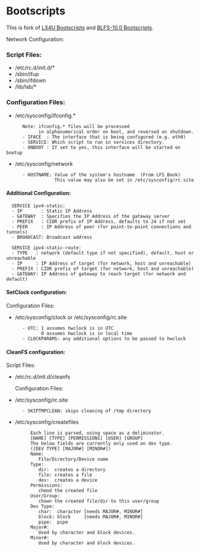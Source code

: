 # Bootscripts

This is fork of [LX4U Bootscripts](https://github.com/Linux4Yourself/bootscripts) and [BLFS-10.0 Bootscripts](http://anduin.linuxfromscratch.org/BLFS/blfs-bootscripts/blfs-bootscripts-20200818.tar.xz).

Network Configuration:

### Script Files:
* /etc/rc.d/init.d/*
* /sbin/ifup
* /sbin/ifdown
* /lib/lsb/*

### Configuration Files:
* /etc/sysconfig/ifconfig.*
```
      Note: ifconfig.* files will be processed
            in alphanumerical order on boot, and reversed on shutdown.
      - IFACE  : The interface that is being configured (e.g. eth0)
      - SERVICE: Which script to run in services directory.
      - ONBOOT : If set to yes, this interface will be started on bootup
```

* /etc/sysconfig/network
```
      - HOSTNAME: Value of the system's hostname  (From LFS Book)
                  This value may also be set in /etc/sysconfig/rc.site
```

####   Additional Configuration:
      SERVICE ipv4-static:
      - IP       : Static IP Address
      - GATEWAY  : Specifies the IP Address of the gateway server
      - PREFIX   : CIDR prefix of IP Address, defaults to 24 if not set
      - PEER     : IP Address of peer (for point-to-point connections and tunnels)
      - BROADCAST: Broadcast address

      SERVICE ipv4-static-route:
      - TYPE   : network (default type if not specified), default, host or unreachable
      - IP     : IP Address of target (for network, host and unreachable)
      - PREFIX : CIDR prefix of target (for network, host and unreachable)
      - GATEWAY: IP Address of gateway to reach target (for network and default)


#### SetClock configuration:

   Configuration Files:
* /etc/sysconfig/clock or /etc/sysconfig/rc.site
```
      - UTC: 1 assumes hwclock is in UTC
             0 assumes hwclock is in local time
      - CLOCKPARAMS: any additional options to be passed to hwclock
```

#### CleanFS configuration:

   Script Files:
* /etc/rc.d/init.d/cleanfs

   Configuration Files:
* /etc/sysconfig/rc.site
```
      - SKIPTMPCLEAN: skips cleaning of /tmp directory
```

* /etc/sysconfig/createfiles 
```
         Each line is parsed, using space as a deliminator.
         [NAME] [TYPE] [PERMISSIONS] [USER] [GROUP]
         The below fields are currently only used on dev type.
         ([DEV TYPE] [MAJOR#] [MINOR#])
         Name:
            File/Directory/Device name
         Type:
            dir:  creates a directory
            file: creates a file
            dev:  creates a device
         Permissions:
            chmod the created file
         User/Group:
            chown the created file/dir to this user/group
         Dev Type:
            char:  character [needs MAJOR#, MINOR#]
            block: block     [needs MAJOR#, MINOR#]
            pipe:  pipe
         Major#:
            Used by character and block devices.
         Minor#:
            Used by character and block devices.
```

